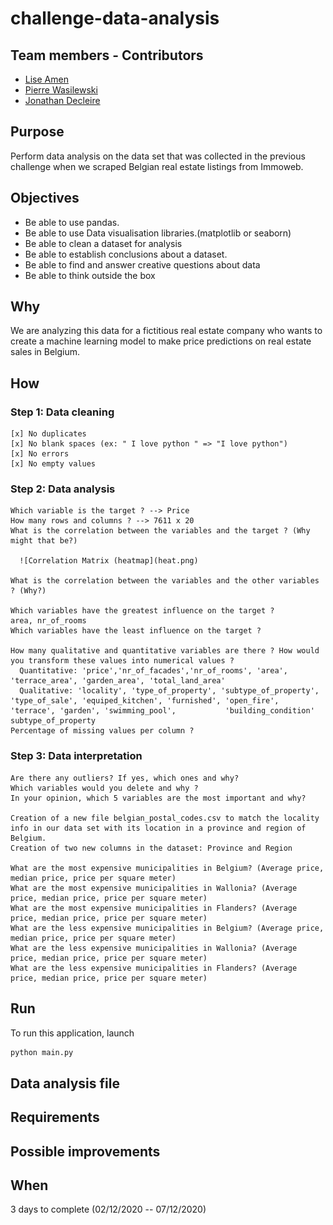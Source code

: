 # challenge-data-analysis

## Team members - Contributors

* [Lise Amen](https://github.com/lise-amen)
* [Pierre Wasilewski](https://github.com/pierrewasilewski)
* [Jonathan Decleire](https://github.com/JonathanDecleire)

## Purpose
Perform data analysis on the data set that was collected in the previous challenge when we scraped Belgian real estate listings from Immoweb.

## Objectives
   - Be able to use pandas.
   - Be able to use Data visualisation libraries.(matplotlib or seaborn)
   - Be able to clean a dataset for analysis
   - Be able to establish conclusions about a dataset.
   - Be able to find and answer creative questions about data
   - Be able to think outside the box


## Why
We are analyzing this data for a fictitious real estate company who wants to create a machine learning model to make price predictions on real estate sales in Belgium.

## How
### Step 1: Data cleaning
    [x] No duplicates
    [x] No blank spaces (ex: " I love python " => "I love python")
    [x] No errors
    [x] No empty values

### Step 2: Data analysis
    Which variable is the target ? --> Price
    How many rows and columns ? --> 7611 x 20
    What is the correlation between the variables and the target ? (Why might that be?)

      ![Correlation Matrix (heatmap](heat.png)
      
    What is the correlation between the variables and the other variables ? (Why?)
    
    Which variables have the greatest influence on the target ?
    area, nr_of_rooms
    Which variables have the least influence on the target ?
    
    How many qualitative and quantitative variables are there ? How would you transform these values into numerical values ?
      Quantitative: 'price','nr_of_facades','nr_of_rooms', 'area', 'terrace_area', 'garden_area', 'total_land_area'
      Qualitative: 'locality', 'type_of_property', 'subtype_of_property', 'type_of_sale', 'equiped_kitchen', 'furnished', 'open_fire', 'terrace', 'garden', 'swimming_pool',           'building_condition'
    subtype_of_property
    Percentage of missing values per column ?


### Step 3: Data interpretation
    Are there any outliers? If yes, which ones and why?
    Which variables would you delete and why ?
    In your opinion, which 5 variables are the most important and why?
    
    Creation of a new file belgian_postal_codes.csv to match the locality info in our data set with its location in a province and region of Belgium.
    Creation of two new columns in the dataset: Province and Region
    
    What are the most expensive municipalities in Belgium? (Average price, median price, price per square meter)
    What are the most expensive municipalities in Wallonia? (Average price, median price, price per square meter)
    What are the most expensive municipalities in Flanders? (Average price, median price, price per square meter)
    What are the less expensive municipalities in Belgium? (Average price, median price, price per square meter)
    What are the less expensive municipalities in Wallonia? (Average price, median price, price per square meter)
    What are the less expensive municipalities in Flanders? (Average price, median price, price per square meter)



## Run
To run this application, launch
```python
python main.py
```
## Data analysis file


## Requirements



## Possible improvements



## When

3 days to complete (02/12/2020 -- 07/12/2020)
